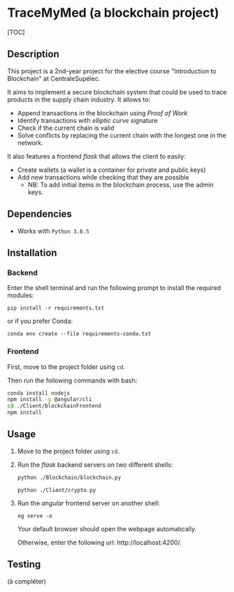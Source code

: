 # TraceMyMed (a blockchain project)

[TOC]

## Description

This project is a 2nd-year project for the elective course "Introduction to Blockchain"  at CentraleSupélec.

It aims to implement a secure blockchain system that could be used to trace products in the supply chain industry. It allows to:

- Append transactions in the blockchain using *Proof of Work*
- Identify transactions with *elliptic curve* signature
- Check if the current chain is valid
- Solve conflicts by replacing the current chain with the longest one in the network.



It also features a frontend *flask* that allows the client to easily:

- Create wallets (a wallet is a container for private and public keys)
- Add new transactions while checking that they are possible
  - NB: To add initial items in the blockchain process, use the admin keys.



## Dependencies

- Works with `Python 3.8.5`



## Installation

### Backend
Enter the shell terminal and run the following prompt to install the required modules:

```shell
pip install -r requirements.txt
```

or if you prefer Conda:

```shell
conda env create --file requirements-conda.txt
```

### Frontend

First, move to the project folder using `cd`.

Then run the following commands with bash:

```bash
conda install nodejs
npm install -g @angular/cli
cd ./Client/blockchainFrontend
npm install
```



## Usage

1. Move to the project folder using `cd`.

2. Run the *flask* backend servers on two different shells:

   ```bash
   python ./Blockchain/blockchain.py
   ```

   ```
   python ./Client/crypto.py
   ```

3. Run the *angular* frontend server on another shell:

   ```
   ng serve -o
   ```

   Your default browser should open the webpage automatically.

   Otherwise, enter the following url: http://localhost:4200/.



## Testing

(à compléter)